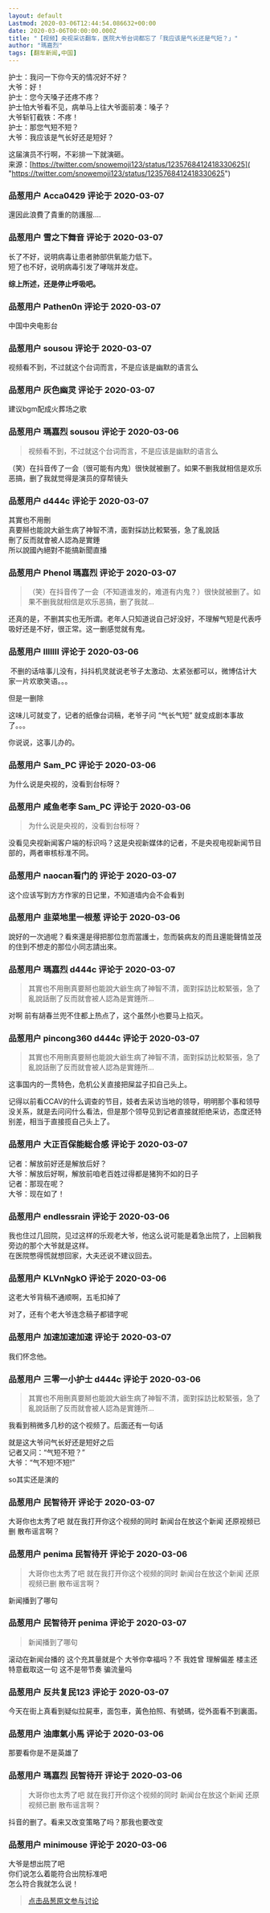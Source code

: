 ```yaml
---
layout: default
Lastmod: 2020-03-06T12:44:54.086632+00:00
date: 2020-03-06T00:00:00.000Z
title: "【视频】央视采访翻车，医院大爷台词都忘了「我应该是气长还是气短？」"
author: "瑪嘉烈"
tags: [翻车新闻,中国]
---
```


护士：我问一下你今天的情况好不好？  
大爷：好！  
护士：您今天嗓子还疼不疼？  
护士怕大爷看不见，病单马上往大爷面前凑：嗓子？  
大爷斩钉截铁：不疼！  
护士：那您气短不短？  
大爷：我应该是气长好还是短好？  
  
这届演员不行啊，不彩排一下就演砸。  
来源：[https://twitter.com/snowemoji123/status/1235768412418330625]( "https://twitter.com/snowemoji123/status/1235768412418330625")

            
### 品葱用户 **Acca0429** 评论于 2020-03-07
        
還因此浪費了貴重的防護服....
        


            
### 品葱用户 **雪之下舞音** 评论于 2020-03-07
        
长了不好，说明病毒让患者肺部供氧能力低下。  
短了也不好，说明病毒引发了哮喘并发症。  
  
**综上所述，还是停止呼吸吧。**
        


            
### 品葱用户 **Pathen0n** 评论于 2020-03-07
        
中国中央电影台
        


            
### 品葱用户 **sousou** 评论于 2020-03-07
        
视频看不到，不过就这个台词而言，不是应该是幽默的语言么
        


            
### 品葱用户 **灰色幽灵** 评论于 2020-03-07
        
建议bgm配成火葬场之歌
        


            
### 品葱用户 **瑪嘉烈 sousou** 评论于 2020-03-06
        
> 视频看不到，不过就这个台词而言，不是应该是幽默的语言么

  
（笑）在抖音传了一会（很可能有内鬼）很快就被删了。如果不删我就相信是欢乐恶搞，删了我就觉得是演员的穿帮镜头
        


            
### 品葱用户 **d444c** 评论于 2020-03-07
        
其實也不用刪  
真要掰也能說大爺生病了神智不清，面對採訪比較緊張，急了亂說話  
刪了反而就會被人認為是實錘  
所以說國內絕對不能搞新聞直播
        


            
### 品葱用户 **Phenol 瑪嘉烈** 评论于 2020-03-07
        
> （笑）在抖音传了一会（不知道谁发的，难道有内鬼？）很快就被删了。如果不删我就相信是欢乐恶搞，删了我就...

  
还真的是，不删其实也无所谓。老年人只知道说自己好没好，不理解气短是代表呼吸好还是不好，很正常。这一删感觉就有鬼。
        


            
### 品葱用户 **lIlIlII** 评论于 2020-03-06
        
 不删的话啥事儿没有，抖抖机灵就说老爷子太激动、太紧张都可以，微博估计大家一片欢歌笑语。。。  
  
但是一删除  
  
这味儿可就变了，记者的纸像台词稿，老爷子问 “气长气短” 就变成剧本事故了。。。  
  
你说说，这事儿办的。
        


            
### 品葱用户 **Sam_PC** 评论于 2020-03-06
        
为什么说是央视的，没看到台标呀？
        


            
### 品葱用户 **咸鱼老李 Sam_PC** 评论于 2020-03-06
        
> 为什么说是央视的，没看到台标呀？

  
没看见央视新闻客户端的标识吗？这是央视新媒体的记者，不是央视电视新闻节目部的，两者审核标准不同。
        


            
### 品葱用户 **naocan看门的** 评论于 2020-03-07
        
这个应该写到方方作家的日记里，不知道墙内会不会看到
        


            
### 品葱用户 **韭菜地里一根葱** 评论于 2020-03-06
        
說好的一次過呢？看來還是得把那位忽而當護士，忽而裝病友的而且還能聲情並茂的住到不想走的那位小同志請出來。
        


            
### 品葱用户 **瑪嘉烈 d444c** 评论于 2020-03-07
        
> 其實也不用刪真要掰也能說大爺生病了神智不清，面對採訪比較緊張，急了亂說話刪了反而就會被人認為是實錘所...

  
对啊 前有胡春兰兜不住都上热点了，这个虽然小也要马上掐灭。
        


            
### 品葱用户 **pincong360  d444c** 评论于 2020-03-07
        
> 其實也不用刪真要掰也能說大爺生病了神智不清，面對採訪比較緊張，急了亂說話刪了反而就會被人認為是實錘所...

  
  
这事国内的一贯特色，危机公关直接把屎盆子扣自己头上。  
  
记得以前看CCAV的什么调查的节目，妓者去采访当地的领导，明明那个事和领导没关系，就是去问问什么看法，但是那个领导见到记者直接就拒绝采访，态度还特别差，相当于直接揽自己头上了。
        


            
### 品葱用户 **大正百保能総合感** 评论于 2020-03-07
        
记者：解放前好还是解放后好？  
大爷：解放后好啊，解放前咱老百姓过得都是猪狗不如的日子  
记者：那现在呢？  
大爷：现在如了！
        


            
### 品葱用户 **endlessrain** 评论于 2020-03-06
        
我也住过几回院，见过这样的乐观老大爷，他这么说可能是着急出院了，上回躺我旁边的那个大爷就是这样。  
在医院憋得慌就想回家，大夫还说不建议回去。
        


            
### 品葱用户 **KLVnNgkO** 评论于 2020-03-06
        
这老大爷背稿不通顺啊，五毛扣掉了  
  
对了，还有个老大爷连念稿子都错字呢
        


            
### 品葱用户 **加速加速加速** 评论于 2020-03-07
        
我们怀念他。
        


            
### 品葱用户 **三零一小护士 d444c** 评论于 2020-03-06
        
> 其實也不用刪真要掰也能說大爺生病了神智不清，面對採訪比較緊張，急了亂說話刪了反而就會被人認為是實錘所...

  
我看到稍微多几秒的这个视频了。后面还有一句话  
  
就是这大爷问气长好还是短好之后  
记者又问：“气短不短？”  
大爷：“气不短!不短!”  
  
so其实还是演的
        


            
### 品葱用户 **民智待开** 评论于 2020-03-07
        
大哥你也太秀了吧 就在我打开你这个视频的同时 新闻台在放这个新闻 还原视频已删 散布谣言啊？
        


            
### 品葱用户 **penima 民智待开** 评论于 2020-03-06
        
> 大哥你也太秀了吧 就在我打开你这个视频的同时 新闻台在放这个新闻 还原视频已删 散布谣言啊？

  
新闻播到了哪句
        


            
### 品葱用户 **民智待开 penima** 评论于 2020-03-07
        
> 新闻播到了哪句

  
滚动在新闻台播的 这个充其量就是个 大爷你幸福吗？不 我姓曾 理解偏差 楼主还特意截取这一句 这不是带节奏 骗流量吗
        


            
### 品葱用户 **反共复民123** 评论于 2020-03-07
        
今天在街上真看到疑似拉屍車，面包車，黃色拍照、有號碼，從外面看不到裏面。
        


            
### 品葱用户 **油庫氣小馬** 评论于 2020-03-06
        
那要看你是不是英雄了
        


            
### 品葱用户 **瑪嘉烈 民智待开** 评论于 2020-03-06
        
> 大哥你也太秀了吧 就在我打开你这个视频的同时 新闻台在放这个新闻 还原视频已删 散布谣言啊？

  
抖音的删了。看来又改变策略了吗？那我也要改变
        


            
### 品葱用户 **minimouse** 评论于 2020-03-06
        
大爷是想出院了吧  
你们说怎么着能符合出院标准吧  
怎么符合我就怎么说！
        






> [点击品葱原文参与讨论](https://pincong.rocks/video/1397)

